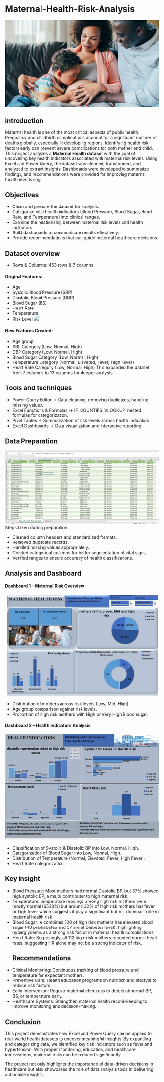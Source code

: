 # Maternal-Health-Risk-Analysis
![](maternal_health.jpg)

##	introduction

Maternal health is one of the most critical aspects of public health. Pregnancy and childbirth complications account for a significant number of deaths globally, especially in developing regions. Identifying health risk factors early can prevent severe complications for both mother and child.
This project analyzes a **Maternal Health dataset** with the goal of uncovering key health indicators associated with maternal risk levels. Using Excel and Power Query, the dataset was cleaned, transformed, and analyzed to extract insights. Dashboards were developed to summarize findings, and recommendations were provided for improving maternal health monitoring.

##  Objectives
- Clean and prepare the dataset for analysis.
- Categorize vital health indicators (Blood Pressure, Blood Sugar, Heart Rate, and Temperature) into clinical ranges.
- Examine the relationship between maternal risk levels and health indicators.
- Build dashboards to communicate results effectively.
- Provide recommendations that can guide maternal healthcare decisions.
##  Dataset overview
- Rows & Columns: 453 rows  & 7 columns
#### Original Features:
- Age
- Systolic Blood Pressure (SBP)
- Diastolic Blood Pressure (DBP)
- Blood Sugar (BS)
- Heart Rate
- Temperature
- Risk Level
![](Orignal_dataset.jpg)
#### New Features Created:
- Age group
- SBP Category (Low, Normal, High)
- DBP Category (Low, Normal, High)
- Blood Sugar Category (Low, Normal, High)
- Temperature Category (Normal, Elevated, Fever, High Fever)
- Heart Rate Category (Low, Normal, High)
This expanded the dataset from 7 columns to 13 columns for deeper analysis.
## Tools and techniques
- Power Query Editor → Data cleaning, removing duplicates, handling missing values.
- Excel Functions & Formulas → IF, COUNTIFS, VLOOKUP, nested formulas for categorization.
- Pivot Tables → Summarization of risk levels across health indicators.
- Excel Dashboards → Data visualization and interactive reporting
  
## Data Preparation
![(https://raw.githubusercontent.com/username/repo/main/images/overview_Dashboard.jpg)](https://github.com/christopherstanleyobinna-rgb/Maternal-Health-Risk-Analysis/blob/main/Data_preparation.jpg)
Steps taken during preparation:
- Cleaned column headers and standardized formats.
- Removed duplicate records.
- Handled missing values appropriately.
- Created categorical columns for better segmentation of vital signs.
- Verified ranges to ensure accuracy of health classifications.
 ## Analysis and Dashboard
#### Dashboard 1 – Maternal Risk Overview
![(https://raw.githubusercontent.com/username/repo/main/images/overview_Dashboard.jpg)](https://github.com/christopherstanleyobinna-rgb/Maternal-Health-Risk-Analysis/blob/main/overview%20_dashboard.jpg)
- Distribution of mothers across risk levels (Low, Mid, High).
- Age group comparison against risk levels.
- Proportion of high risk mothers with High or Very High Blood sugar.
#### Dashboard 2 – Health Indicators Analysis
![(https://raw.githubusercontent.com/username/repo/main/images/overview_Dashboard.jpg)](https://github.com/christopherstanleyobinna-rgb/Maternal-Health-Risk-Analysis/blob/main/key_indicators.jpg)
- Classification of Systolic & Diastolic BP into Low, Normal, High.
- Categorization of Blood Sugar into Low, Normal, High.
- Distribution of Temperature (Normal, Elevated, Fever, High Fever).
- Heart Rate categorization.
## Key insight
- Blood Pressure: Most mothers had normal Diastolic BP, but 37% showed high systolic BP, a major contributor to high maternal risk.
- Temperature: temperature readings among high risk mothers were mostly normal (65.18%) but around 32% of high risk mothers has fever or high fever which suggests it play a significant but not dominant role in maternal health risk
- Blood Sugar: A combined 100 of high risk mothers has elevated blood sugar (43 prediabetes and 57 are at Diabetes level), highlighting hyperglycemia as a strong risk factor in maternal health complications
- Heart Rate: Surprisingly, all 112 high-risk mothers recorded normal heart rates, suggesting HR alone may not be a strong indicator of risk.
  ## Recommendations
- Clinical Monitoring: Continuous tracking of blood pressure and temperature for expectant mothers.
- Preventive Care: Health education programs on nutrition and lifestyle to reduce risk factors.
- Early Intervention: Regular maternal checkups to detect abnormal BP, BS, or temperature early.
- Healthcare Systems: Strengthen maternal health record-keeping to improve monitoring and decision-making.
## Conclusion
This project demonstrates how Excel and Power Query can be applied to real-world health datasets to uncover meaningful insights. By expanding and categorizing data, we identified key risk indicators such as fever and hypertension. With proper monitoring, education, and healthcare interventions, maternal risks can be reduced significantly.

The project not only highlights the importance of data-driven decisions in healthcare but also showcases the role of data analysis tools in delivering actionable insights.


